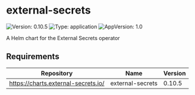 # external-secrets

![Version: 0.10.5](https://img.shields.io/badge/Version-0.10.5-informational?style=flat-square) ![Type: application](https://img.shields.io/badge/Type-application-informational?style=flat-square) ![AppVersion: 1.0](https://img.shields.io/badge/AppVersion-1.0-informational?style=flat-square)

A Helm chart for the External Secrets operator

## Requirements

| Repository                          | Name             | Version |
| ----------------------------------- | ---------------- | ------- |
| https://charts.external-secrets.io/ | external-secrets | 0.10.5  |
